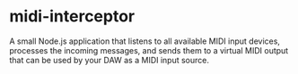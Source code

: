 # midi-interceptor
A small Node.js application that listens to all available MIDI input devices, processes the incoming messages, and sends them to a virtual MIDI output that can be used by your DAW as a MIDI input source.
